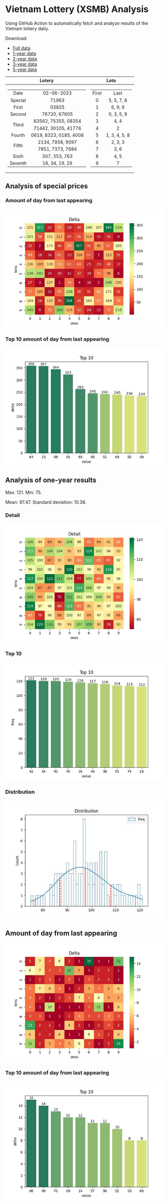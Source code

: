 # Vietnam Lottery (XSMB) Analysis

Using GitHub Action to automatically fetch and analyze results of the Vietnam lottery daily.

Download:

* [Full data](https://raw.githubusercontent.com/khiemdoan/vietnam-lottery-xsmb-analysis/main/results/xsmb.csv)
* [1-year data](https://raw.githubusercontent.com/khiemdoan/vietnam-lottery-xsmb-analysis/main/results/xsmb_1_year.csv)
* [2-year data](https://raw.githubusercontent.com/khiemdoan/vietnam-lottery-xsmb-analysis/main/results/xsmb_2_year.csv)
* [3-year data](https://raw.githubusercontent.com/khiemdoan/vietnam-lottery-xsmb-analysis/main/results/xsmb_3_year.csv)
* [5-year data](https://raw.githubusercontent.com/khiemdoan/vietnam-lottery-xsmb-analysis/main/results/xsmb_5_year.csv)

| Lotery      | Loto |
| :-----------: | :-----------: |
| <table><tr><td>Date</td><td>02-06-2023</td></tr><tr><td>Special</td><td>71963</td></tr><tr><td>First</td><td>03825</td></tr><tr><td>Second</td><td>76720, 67605</td></tr><tr><td rowspan="2">Third</td><td>83562, 75355, 08354</td></tr><tr><td>71442, 30105, 41776</td></tr><tr><td>Fourth</td><td>0619, 8323, 0185, 4008</td></tr><tr><td rowspan="2">Fifth</td><td>2134, 7958, 9097</td></tr><tr><td>7851, 7373, 7684</td></tr><tr><td>Sixth</td><td>307, 353, 763</td></tr><tr><td>Seventh</td><td>16, 34, 19, 29</td></tr></table> | <table><tr><td>First</td><td>Last</td></tr><tr><td>0</td><td>5, 5, 7, 8</td></tr><tr><td>1</td><td>6, 9, 9</td></tr><tr><td>2</td><td>0, 3, 5, 9</td></tr><tr><td>3</td><td>4, 4</td></tr><tr><td>4</td><td>2</td></tr><tr><td>5</td><td>1, 3, 4, 5, 8</td></tr><tr><td>6</td><td>2, 3, 3</td></tr><tr><td>7</td><td>3, 6</td></tr><tr><td>8</td><td>4, 5</td></tr><tr><td>9</td><td>7</td></tr></table> |


<h2>Analysis of special prices</h2>

<h3>Amount of day from last appearing</h3>

![Delta](images/special_delta.jpg)

<h3>Top 10 amount of day from last appearing</h3>

![Delta top 10](images/special_delta_top_10.jpg)

<h2>Analysis of one-year results</h2>

Max: 121. Min: 75.

Mean: 97.47. Standard deviation: 10.38.

<h3>Detail</h3>

![Detail](images/heatmap.jpg)

<h3>Top 10</h3>

![Top 10](images/top-10.jpg)

<h3>Distribution</h3>

![Distribution](images/distribution.jpg)

<h2>Amount of day from last appearing</h2>

![Delta](images/delta.jpg)

<h3>Top 10 amount of day from last appearing</h3>

![Delta top 10](images/delta_top_10.jpg)